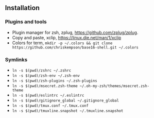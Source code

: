 
## Installation

### Plugins and tools

- Plugin manager for zsh, zplug, https://github.com/zplug/zplug.
- Copy and paste, xclip, https://linux.die.net/man/1/xclip
- Colors for term, `mkdir -p ~/.colors && git clone https://github.com/chriskempson/base16-shell.git ~/.colors`

### Symlinks
- `ln -s $(pwd)/zshrc ~/.zshrc`
- `ln -s $(pwd)/zsh-env ~/.zsh-env`
- `ln -s $(pwd)/zsh-plugins ~/.zsh-plugins`
- `ln -s $(pwd)/msecret.zsh-theme ~/.oh-my-zsh/themes/msecret.zsh-theme`
- `ln -s $(pwd)/eslintrc ~/.eslintrc`
- `ln -s $(pwd)/gitignore_global ~/.gitignore_global`
- `ln -s $(pwd)/tmux.conf ~/.tmux.conf`
- `ln -s $(pwd)/tmuxline.snapshot ~/.tmuxline.snapshot`
